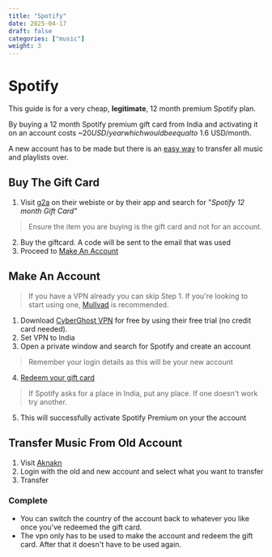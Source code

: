 ```yaml
---
title: "Spotify"
date: 2025-04-17
draft: false
categories: ["music"]
weight: 3
---
```


# Spotify

This guide is for a very cheap, __legitimate__, 12 month premium Spotify plan. 

By buying a 12 month Spotify premium gift card from India and activating it on an account costs ~$20 USD/year which would be equal to ~$1.6 USD/month.


A new account has to be made but there is an [easy way](https://leaf.guide/posts/spotify/#Transfer-Music-From-Old-Account) to transfer all music and playlists over.

## Buy The Gift Card
1. Visit [g2a](https://www.g2a.com/) on their webiste or by their app and search for "_Spotify 12 month Gift Card"_
>Ensure the item you are buying is the gift card and not for an account.
2. Buy the giftcard. A code will be sent to the email that was used
3. Proceed to [Make An Account](https://leaf.guide/posts/spotify/#Make-An-Account)

## Make An Account
> If you have a VPN already you can skip Step 1. If you're looking to start using one, [Mullvad](https://mullvad.net) is recommended.
1. Download [CyberGhost VPN](https://www.cyberghostvpn.com/vpn-free-trial)
for free by using their free trial (no credit card needed).
2. Set VPN to India
3. Open a private window and search for Spotify and create an account
> Remember your login details as this will be your new account
4. [Redeem your gift card](https://www.spotify.com/redeem/)
>If Spotify asks for a place in India, put any place. If one doesn't work try another.
5. This will successfully activate Spotify Premium on your the account

## Transfer Music From Old Account
1. Visit [Aknakn](https://trikatuka.aknakn.eu/#/)
2. Login with the old and new account and select what you want to transfer
3. Transfer

### Complete
- You can switch the country of the account back to whatever you like once you've redeemed the gift card.
- The vpn only has to be used to make the account and redeem the gift card. After that it doesn't have to be used again.